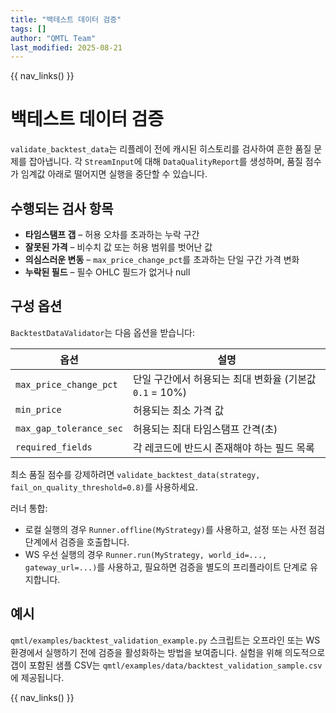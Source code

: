 ```yaml
---
title: "백테스트 데이터 검증"
tags: []
author: "QMTL Team"
last_modified: 2025-08-21
---
```


{{ nav_links() }}

# 백테스트 데이터 검증

`validate_backtest_data`는 리플레이 전에 캐시된 히스토리를 검사하여 흔한 품질 문제를 잡아냅니다. 각 `StreamInput`에 대해 `DataQualityReport`를 생성하며, 품질 점수가 임계값 아래로 떨어지면 실행을 중단할 수 있습니다.

## 수행되는 검사 항목

- **타임스탬프 갭** – 허용 오차를 초과하는 누락 구간
- **잘못된 가격** – 비수치 값 또는 허용 범위를 벗어난 값
- **의심스러운 변동** – `max_price_change_pct`를 초과하는 단일 구간 가격 변화
- **누락된 필드** – 필수 OHLC 필드가 없거나 null

## 구성 옵션

`BacktestDataValidator`는 다음 옵션을 받습니다:

| 옵션 | 설명 |
| --- | --- |
| `max_price_change_pct` | 단일 구간에서 허용되는 최대 변화율 (기본값 `0.1` = 10%) |
| `min_price` | 허용되는 최소 가격 값 |
| `max_gap_tolerance_sec` | 허용되는 최대 타임스탬프 간격(초) |
| `required_fields` | 각 레코드에 반드시 존재해야 하는 필드 목록 |

최소 품질 점수를 강제하려면 `validate_backtest_data(strategy, fail_on_quality_threshold=0.8)`를 사용하세요.

러너 통합:
- 로컬 실행의 경우 `Runner.offline(MyStrategy)`를 사용하고, 설정 또는 사전 점검 단계에서 검증을 호출합니다.
- WS 우선 실행의 경우 `Runner.run(MyStrategy, world_id=..., gateway_url=...)`를 사용하고, 필요하면 검증을 별도의 프리플라이트 단계로 유지합니다.

## 예시

`qmtl/examples/backtest_validation_example.py` 스크립트는 오프라인 또는 WS 환경에서 실행하기 전에 검증을 활성화하는 방법을 보여줍니다. 실험을 위해 의도적으로 갭이 포함된 샘플 CSV는 `qmtl/examples/data/backtest_validation_sample.csv`에 제공됩니다.

{{ nav_links() }}
